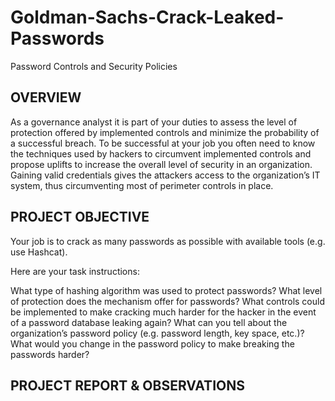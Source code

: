 # Goldman-Sachs-Crack-Leaked-Passwords
Password Controls and Security Policies

OVERVIEW
-----------------------------------------------------------------------------------------------------------------------------------------------------------
As a governance analyst it is part of your duties to assess the level of protection offered by implemented controls and minimize the probability of a successful breach. To be successful at your job you often need to know the techniques used by hackers to circumvent implemented controls and propose uplifts to increase the overall level of security in an organization. Gaining valid credentials gives the attackers access to the organization’s IT system, thus circumventing most of perimeter controls in place.

PROJECT OBJECTIVE
-----------------------------------------------------------------------------------------------------------------------------------------------------------
Your job is to crack as many passwords as possible with available tools (e.g. use Hashcat).

Here are your task instructions:

What type of hashing algorithm was used to protect passwords?
What level of protection does the mechanism offer for passwords?
What controls could be implemented to make cracking much harder for the hacker in the event of a password database leaking again?
What can you tell about the organization’s password policy (e.g. password length, key space, etc.)?
What would you change in the password policy to make breaking the passwords harder?

PROJECT REPORT & OBSERVATIONS
-----------------------------------------------------------------------------------------------------------------------------------------------------------
